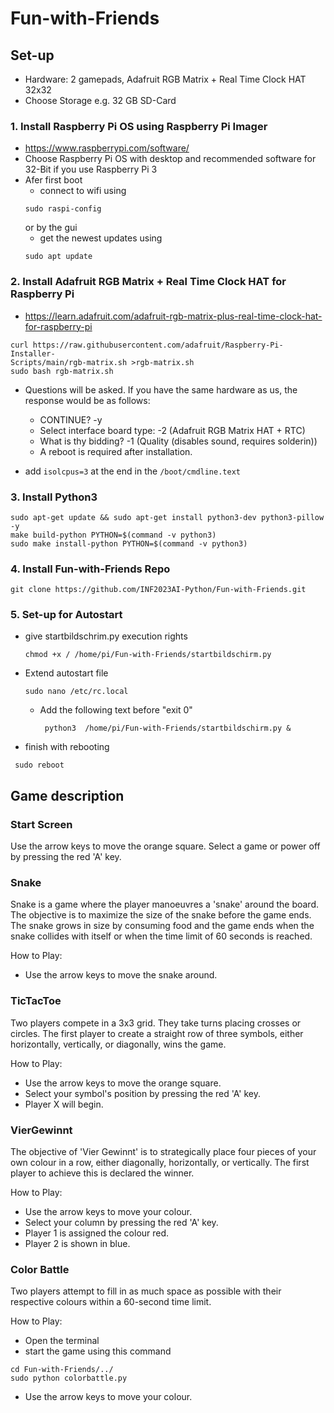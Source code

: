 # Fun-with-Friends

## Set-up
+ Hardware: 2 gamepads, Adafruit RGB Matrix + Real Time Clock HAT 32x32
+ Choose Storage e.g. 32 GB SD-Card
### 1. Install Raspberry Pi OS using Raspberry Pi Imager
  + https://www.raspberrypi.com/software/
  + Choose Raspberry Pi OS with desktop and recommended software for 32-Bit if you use Raspberry Pi 3
+ Afer first boot
  + connect to wifi using 
  ```
  sudo raspi-config
  ``` 
    or by the gui
  + get the newest updates using 
  ```
  sudo apt update
  ```
### 2. Install Adafruit RGB Matrix + Real Time Clock HAT for Raspberry Pi
  + https://learn.adafruit.com/adafruit-rgb-matrix-plus-real-time-clock-hat-for-raspberry-pi
  ```
  curl https://raw.githubusercontent.com/adafruit/Raspberry-Pi-Installer-
  Scripts/main/rgb-matrix.sh >rgb-matrix.sh
  sudo bash rgb-matrix.sh
  ```
  + Questions will be asked. If you have the same hardware as us, the response would be as follows:
    + CONTINUE? -y
    + Select interface board type: -2 (Adafruit RGB Matrix HAT + RTC)
    + What is thy bidding? -1 (Quality (disables sound, requires solderin))
    + A reboot is required after installation.

  + add `isolcpus=3` at the end in the `/boot/cmdline.text`

### 3. Install Python3
  ```
  sudo apt-get update && sudo apt-get install python3-dev python3-pillow -y
  make build-python PYTHON=$(command -v python3)
  sudo make install-python PYTHON=$(command -v python3)
  ```
### 4. Install Fun-with-Friends Repo
  ```
  git clone https://github.com/INF2023AI-Python/Fun-with-Friends.git
  ```
### 5. Set-up for Autostart
  + give startbildschrim.py execution rights
      ```
    chmod +x / /home/pi/Fun-with-Friends/startbildschirm.py
      ```
  + Extend autostart file
      ```
      sudo nano /etc/rc.local
      ```
    + Add the following text before "exit 0"
      ```
       python3  /home/pi/Fun-with-Friends/startbildschirm.py &
      ```
  + finish with rebooting
  ```
   sudo reboot
  ```

## Game description
### Start Screen
Use the arrow keys to move the orange square.
Select a game or power off by pressing the red 'A' key.

### Snake
Snake is a game where the player manoeuvres a 'snake' around the board. The objective is to maximize the size of the snake before the game ends.  The snake grows in size by consuming food and the game ends when the  snake collides with itself or when the time limit of 60 seconds is reached.  

How to Play:
+ Use the arrow keys to move the snake around.

### TicTacToe
Two players compete in a 3x3 grid. They take turns placing crosses or circles. The first player to create a straight row of three symbols, either horizontally, vertically, or diagonally, wins the game.

How to Play:
+ Use the arrow keys to move the orange square.
+ Select your symbol's position by pressing the red 'A' key.
+ Player X will begin.

### VierGewinnt
The objective of 'Vier Gewinnt' is to strategically place four pieces of your own colour in a row, either diagonally, horizontally, or vertically. The first player to achieve this is declared the winner.

How to Play:
+ Use the arrow keys to move your colour. 
+ Select your column by pressing the red 'A' key.
+ Player 1 is assigned the colour red.
+ Player 2 is shown in blue.

### Color Battle
Two players attempt to fill in as much space as possible with their respective colours within a 60-second time limit.

How to Play:
+ Open the terminal
+ start the game using this command
```
cd Fun-with-Friends/../
sudo python colorbattle.py
```
+ Use the arrow keys to move your colour.